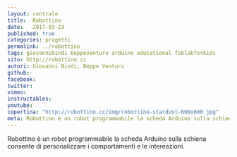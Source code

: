 ```yaml
---
layout: centrale
title:  Robottino
date:   2017-03-23
published: true
categories: progetti
permalink: ../robottino
tags: giovannibindi beppeventuru arduino educational fablabforkids
sito: http://robottino.cc
autori: Giovanni Bindi, Beppe Venturu
github:
facebook:
twitter:
vimeo:
instructables:
youtube:
copertina: "http://robottino.cc/img/robottino-stardust-600x600.jpg"
meta: Robottino è un robot programmabile la scheda Arduino sulla schiena consente di personalizzare i comportamenti e le intereazioni.
---
```

Robottino è un robot programmabile la scheda Arduino sulla schiena consente di personalizzare i comportamenti e le intereazioni.
